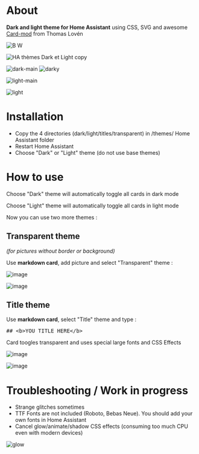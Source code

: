 
<h1>About</h1>

<b>Dark and light theme for Home Assistant</b> using CSS, SVG and awesome <a href="https://github.com/thomasloven/lovelace-card-mod">Card-mod</a> from Thomas Lovén

![B   W](https://github.com/Krakoukas73/ha-dark-light/assets/54374596/058d1dde-a932-4b28-81a4-61eccd8886c6)

![HA thèmes Dark et Light copy](https://github.com/Krakoukas73/home-assistant-dark-light-theme/assets/54374596/b437a34b-d784-4520-90be-8a67946a5cb5)



![dark-main](https://github.com/Krakoukas73/ha-dark-light/assets/54374596/5e753fad-43ba-4f17-9c52-ce8ac6e43185)
![darky](https://github.com/Krakoukas73/ha-dark-light/assets/54374596/df247a86-2fcd-4acf-8599-64f0e69186f0)

![light-main](https://github.com/Krakoukas73/ha-dark-light/assets/54374596/2fec465a-5622-470b-b730-8564f7ad7637)

![light](https://github.com/Krakoukas73/home-assistant-dark-light-theme/assets/54374596/804dbea8-0226-4629-9f52-9c1c5b849b02)



<h1>Installation</h1>

- Copy the 4 directories (dark/light/titles/transparent) in /themes/ Home Assistant folder
- Restart Home Assistant
- Choose "Dark" or "Light" theme (do not use base themes)

<h1>How to use</h1>

Choose "Dark" theme will automatically toggle all cards in dark mode

Choose "Light" theme will automatically toggle all cards in light mode

Now you can use two more themes :

<h2>Transparent theme</h2>

<i>(for pictures without border or background)</i>

Use <b>markdown card</b>, add picture and select "Transparent" theme :

![image](https://github.com/Krakoukas73/ha-dark-light/assets/54374596/01b7fa32-2ff1-42b6-a1e2-a07fe904d2c1)

![image](https://github.com/Krakoukas73/ha-dark-light/assets/54374596/71e4538d-6b7b-42d7-b033-e7ce04abd13b)

<h2>Title theme</h2>

Use <b>markdown card</b>, select "Title" theme and type :

<pre>## &lt;b&gt;YOU TITLE HERE&lt;/b&gt;</pre>

Card toogles transparent and uses special large fonts and CSS Effects

![image](https://github.com/Krakoukas73/ha-dark-light/assets/54374596/9837d09f-002b-4ae9-aba0-39b252c650c7)

![image](https://github.com/Krakoukas73/ha-dark-light/assets/54374596/708c1cfa-9573-4367-81f9-85872954195a)

<h1>Troubleshooting / Work in progress</h1>

- Strange glitches sometimes
- TTF Fonts are not included (Roboto, Bebas Neue). You should add your own fonts in Home Assistant
- Cancel glow/animate/shadow CSS effects (consuming too much CPU even with modern devices)

![glow](https://github.com/Krakoukas73/home-assistant-dark-light/assets/54374596/ddba224d-51ed-4ca6-96d8-017dc35e6ce1)

